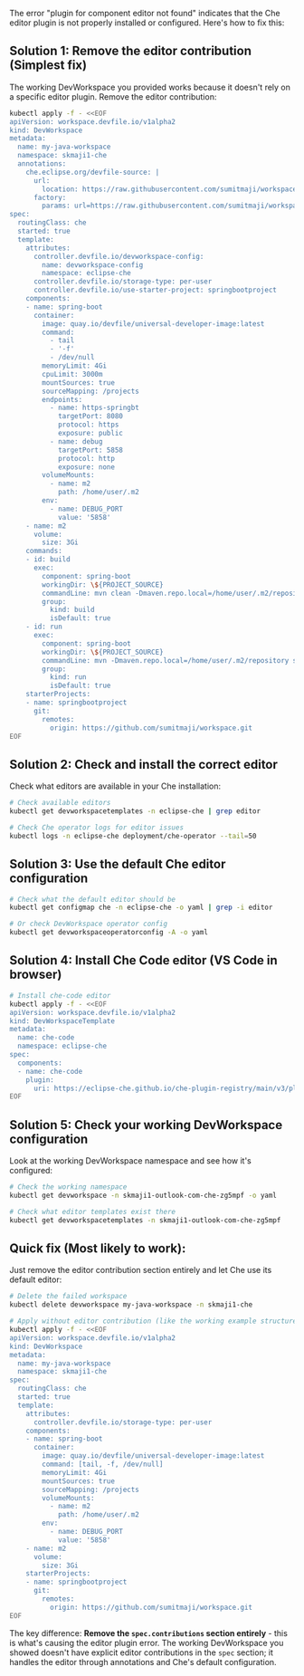 The error "plugin for component editor not found" indicates that the Che editor plugin is not properly installed or configured. Here's how to fix this:

## **Solution 1: Remove the editor contribution (Simplest fix)**

The working DevWorkspace you provided works because it doesn't rely on a specific editor plugin. Remove the editor contribution:

```bash
kubectl apply -f - <<EOF
apiVersion: workspace.devfile.io/v1alpha2
kind: DevWorkspace
metadata:
  name: my-java-workspace
  namespace: skmaji1-che
  annotations:
    che.eclipse.org/devfile-source: |
      url:
        location: https://raw.githubusercontent.com/sumitmaji/workspace/refs/heads/main/devfile.yaml
      factory:
        params: url=https://raw.githubusercontent.com/sumitmaji/workspace/refs/heads/main/devfile.yaml
spec:
  routingClass: che
  started: true
  template:
    attributes:
      controller.devfile.io/devworkspace-config:
        name: devworkspace-config
        namespace: eclipse-che
      controller.devfile.io/storage-type: per-user
      controller.devfile.io/use-starter-project: springbootproject
    components:
    - name: spring-boot
      container:
        image: quay.io/devfile/universal-developer-image:latest
        command:
          - tail
          - '-f'
          - /dev/null
        memoryLimit: 4Gi
        cpuLimit: 3000m
        mountSources: true
        sourceMapping: /projects
        endpoints:
          - name: https-springbt
            targetPort: 8080
            protocol: https
            exposure: public
          - name: debug
            targetPort: 5858
            protocol: http
            exposure: none
        volumeMounts:
          - name: m2
            path: /home/user/.m2
        env:
          - name: DEBUG_PORT
            value: '5858'
    - name: m2
      volume:
        size: 3Gi
    commands:
    - id: build
      exec:
        component: spring-boot
        workingDir: \${PROJECT_SOURCE}
        commandLine: mvn clean -Dmaven.repo.local=/home/user/.m2/repository package -Dmaven.test.skip=true
        group:
          kind: build
          isDefault: true
    - id: run
      exec:
        component: spring-boot
        workingDir: \${PROJECT_SOURCE}
        commandLine: mvn -Dmaven.repo.local=/home/user/.m2/repository spring-boot:run
        group:
          kind: run
          isDefault: true
    starterProjects:
    - name: springbootproject
      git:
        remotes:
          origin: https://github.com/sumitmaji/workspace.git
EOF
```

## **Solution 2: Check and install the correct editor**

Check what editors are available in your Che installation:

```bash
# Check available editors
kubectl get devworkspacetemplates -n eclipse-che | grep editor

# Check Che operator logs for editor issues
kubectl logs -n eclipse-che deployment/che-operator --tail=50
```

## **Solution 3: Use the default Che editor configuration**

```bash
# Check what the default editor should be
kubectl get configmap che -n eclipse-che -o yaml | grep -i editor

# Or check DevWorkspace operator config
kubectl get devworkspaceoperatorconfig -A -o yaml
```

## **Solution 4: Install Che Code editor (VS Code in browser)**

```bash
# Install che-code editor
kubectl apply -f - <<EOF
apiVersion: workspace.devfile.io/v1alpha2
kind: DevWorkspaceTemplate
metadata:
  name: che-code
  namespace: eclipse-che
spec:
  components:
  - name: che-code
    plugin:
      uri: https://eclipse-che.github.io/che-plugin-registry/main/v3/plugins/che-incubator/che-code/latest/devworkspace-che-code-latest.yaml
EOF
```

## **Solution 5: Check your working DevWorkspace configuration**

Look at the working DevWorkspace namespace and see how it's configured:

```bash
# Check the working namespace
kubectl get devworkspace -n skmaji1-outlook-com-che-zg5mpf -o yaml

# Check what editor templates exist there
kubectl get devworkspacetemplates -n skmaji1-outlook-com-che-zg5mpf
```

## **Quick fix (Most likely to work):**

Just remove the editor contribution section entirely and let Che use its default editor:

```bash
# Delete the failed workspace
kubectl delete devworkspace my-java-workspace -n skmaji1-che

# Apply without editor contribution (like the working example structure)
kubectl apply -f - <<EOF
apiVersion: workspace.devfile.io/v1alpha2
kind: DevWorkspace
metadata:
  name: my-java-workspace
  namespace: skmaji1-che
spec:
  routingClass: che
  started: true
  template:
    attributes:
      controller.devfile.io/storage-type: per-user
    components:
    - name: spring-boot
      container:
        image: quay.io/devfile/universal-developer-image:latest
        command: [tail, -f, /dev/null]
        memoryLimit: 4Gi
        mountSources: true
        sourceMapping: /projects
        volumeMounts:
          - name: m2
            path: /home/user/.m2
        env:
          - name: DEBUG_PORT
            value: '5858'
    - name: m2
      volume:
        size: 3Gi
    starterProjects:
    - name: springbootproject
      git:
        remotes:
          origin: https://github.com/sumitmaji/workspace.git
EOF
```

The key difference: **Remove the `spec.contributions` section entirely** - this is what's causing the editor plugin error. The working DevWorkspace you showed doesn't have explicit editor contributions in the `spec` section; it handles the editor through annotations and Che's default configuration.
